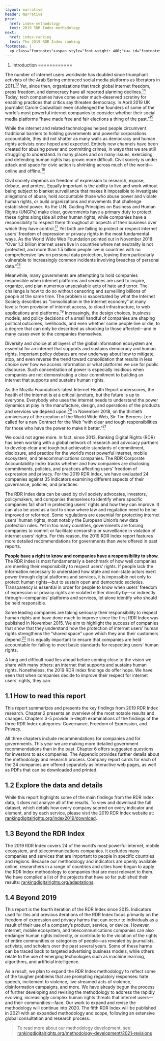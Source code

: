 ```yaml
---
layout: narrative
header: Narrative
prev:
  href: index-methodology
  text: 2019 RDR Index methodology
next:
  href: index-ranking
  text: The 2019 RDR Index ranking
footnotes: | 
  <p class="footnotes"><span style="font-weight: 400;"><a id="footnotes"></a>[13]</span> Catharine Smith, &ldquo;Egypt&rsquo;s Facebook Revolution: Wael Ghonim Thanks The Social Network,&rdquo; <em>Huffington Post</em>, February 11, 2011, <a href="http://www.huffpost.com/entry/egypt-facebook-revolution-wael-ghonim_n_822078">www.huffpost.com/entry/egypt-facebook-revolution-wael-ghonim_n_822078</a>&nbsp;</p><p class="footnotes"><span style="font-weight: 400;">[14]</span> See Freedom on the Net 2018, Freedom House, <a href="https://freedomhouse.org/report/freedom-net/freedom-net-2018" target="_blank" rel="noopener">freedomhouse.org/report/freedom-net/freedom-net-2018</a>, 2019 World Press Freedom Index, Reporters Without Borders, <a href="https://rsf.org/en/ranking" target="_blank" rel="noopener">rsf.org/en/ranking</a>, and the EIU Democracy Index, The Economist Intelligence Unit, <a href="http://www.eiu.com/topic/democracy-index" target="_blank" rel="noopener">www.eiu.com/topic/democracy-index</a></p><p class="footnotes"><span style="font-weight: 400;">[15]</span> Carole Cadwalladr, &ldquo;My TED talk: how I took on the tech titans in their lair,&rdquo; <em>The Guardian</em>, April 21, 2019, <a href="http://www.theguardian.com/uk-news/2019/apr/21/carole-cadwalladr-ted-tech-google-facebook-zuckerberg-silicon-valley" target="_blank" rel="noopener">www.theguardian.com/uk-news/2019/apr/21/carole-cadwalladr-ted-tech-google-facebook-zuckerberg-silicon-valley</a></p><p class="footnotes"><span style="font-weight: 400;">[16]</span> State of Civil Society Report 2019, CIVICUS, <a href="http://www.civicus.org/index.php/state-of-civil-society-report-2019" target="_blank" rel="noopener">www.civicus.org/index.php/state-of-civil-society-report-2019</a></p><p class="footnotes"><span style="font-weight: 400;">[17]</span> &ldquo;Guiding Principles on Business and Human Rights&rdquo; (United Nations, 2011), <a href="http://www.ohchr.org/documents/publications/GuidingprinciplesBusinesshr_eN.pdf" target="_blank" rel="noopener">www.ohchr.org/documents/publications/GuidingprinciplesBusinesshr_eN.pdf</a></p><p class="footnotes"><span style="font-weight: 400;">[18]</span> The Case for the Web report, World Wide Web Foundation, <a href="https://webfoundation.org/research/the-case-for-the-web/" target="_blank" rel="noopener">webfoundation.org/research/the-case-for-the-web/</a></p><p class="footnotes"><span style="font-weight: 400;">[19]</span> &ldquo;2019 Internet Society Global Internet Report: Consolidation in the Global Economy&rdquo; (Internet Society, 2019),<a href="https://future.internetsociety.org/2019/wp-content/uploads/sites/2/2019/04/InternetSociety-GlobalInternetReport-ConsolidationintheInternetEconomy.pdf" target="_blank" rel="noopener">future.internetsociety.org/2019/wp-content/uploads/sites/2/2019/04/InternetSociety-GlobalInternetReport-ConsolidationintheInternetEconomy.pdf</a></p><p class="footnotes"><span style="font-weight: 400;">[20]</span> Internet Health Report 2019, Mozilla Foundation, <a href="https://internethealthreport.org/2019/" target="_blank" rel="noopener">internethealthreport.org/2019</a></p><p class="footnotes"><span style="font-weight: 400;">[21]</span> Paul Sandle, &ldquo;Web creator Berners-Lee launches contract for better internet,&rdquo; <em>Reuters</em>, November 6, 2018, <a href="http://www.reuters.com/article/us-portugal-websummit-berners-lee/web-creator-berners-lee-launches-contract-for-better-internet-idUSKCN1NA2CX" target="_blank" rel="noopener">www.reuters.com/article/us-portugal-websummit-berners-lee/web-creator-berners-lee-launches-contract-for-better-internet-idUSKCN1NA2CX</a></p><p class="footnotes"><span style="font-weight: 400;">[22]</span> Bennett Freeman et al, &ldquo;New guidance for companies encourages action to support civic freedoms &amp; human rights defenders &amp; explores opportunities for engagement,&rdquo; Business &amp; Human Rights Resource Centre, August 29, 2018, <a href="http://www.business-humanrights.org/en/new-guidance-for-companies-encourages-action-to-support-civic-freedoms-human-rights-defenders-explores-opportunities-for-engagement" target="_blank" rel="noopener">www.business-humanrights.org/en/new-guidance-for-companies-encourages-action-to-support-civic-freedoms-human-rights-defenders-explores-opportunities-for-engagement</a></p>
---
```

1. Introduction
  ============
 
The number of internet users worldwide has doubled since triumphant activists of the Arab Spring embraced social media platforms as liberators in 2011.[<sup>13</sup>](#footnotes) Yet, since then, organizations that track global internet freedom, press freedom, and democracy have all reported alarming declines.[<sup>14</sup>](#footnotes) Today, tech companies have come under much-deserved scrutiny for enabling practices that critics say threaten democracy. In April 2019 UK journalist Carole Cadwalladr even challenged the founders of some of the world’s most powerful internet companies to consider whether their social media platforms “have made free and fair elections a thing of the past.”[<sup>15</sup>](#footnotes)

While the internet and related technologies helped people circumvent traditional barriers to holding governments and powerful corporations accountable, they did not shatter as many walls as democracy and human rights activists once hoped and expected. Entirely new channels have been created for abusing power and committing crimes, in ways that we are still struggling to understand. In many places and on many issues, exercising and defending human rights has grown more difficult. Civil society is under attack and space for civic action is shrinking across much of the world—online and offline.[<sup>16</sup>](#footnotes)

Civil society depends on freedom of expression to research, expose, debate, and protest. Equally important is the ability to live and work without being subject to blanket surveillance that makes it impossible to investigate allegations of abuse, hold accountable those who abuse power and violate human rights, or build organizations and movements that challenge established power. As the U.N. Guiding Principles on Business and Human Rights (UNGPs) make clear, governments have a primary duty to protect these rights alongside all other human rights, while companies have a responsibility to respect them throughout all aspects of their business over which they have control.[<sup>17</sup>](#footnotes) Yet both are failing to protect or respect internet users’ freedom of expression or privacy rights in the most fundamental ways. As the World Wide Web Foundation pointed out in November 2018: “Over 1.2 billion internet users live in countries where net neutrality is not protected, and more than 1.5 billion people live in countries with no comprehensive law on personal data protection, leaving them particularly vulnerable to increasingly common incidents involving breaches of personal data.”[<sup>18</sup>](#footnotes)

Meanwhile, many governments are attempting to hold companies responsible when internet platforms and services are used to inspire, organize, and plan numerous unspeakable acts of hate and terror. The challenge is how to do so without censoring and surveilling billions of people at the same time. The problem is exacerbated by what the Internet Society describes as “consolidation in the internet economy” at many levels: from provision of internet access, to cloud infrastructure, to web applications and platforms.[<sup>19</sup>](#footnotes) Increasingly, the design choices, business models, and policy decisions of a small handful of companies are shaping political outcomes, livelihoods, and even whether some people live or die, to a degree that can only be described as shocking to those affected—and in many cases even to the companies themselves.

Diversity and choice at all layers of the global information ecosystem are essential for an internet that supports and sustains democracy and human rights. Important policy debates are now underway about how to mitigate, stop, and even reverse the trend toward consolidation that results in less choice over how we access information or what platforms we use for public discourse. Such concentration of power is especially insidious when companies are not demonstrating a clear commitment to building an internet that supports and sustains human rights.

As the Mozilla Foundation’s latest Internet Health Report underscores, the health of the internet is at a critical juncture, but the future is up to everyone. Everybody who uses the internet needs to understand the power dynamics at play in the manufacture, design, and operations of the products and services we depend upon.[<sup>20</sup>](#footnotes) In November 2018, on the thirtieth anniversary of the creation of the World Wide Web, Sir Tim Berners-Lee called for a new Contract for the Web “with clear and tough responsibilities for those who have the power to make it better.”[<sup>21</sup>](#footnotes)

We could not agree more. In fact, since 2013, Ranking Digital Rights (RDR) has been working with a global network of research and advocacy partners to develop clear and tough but achievable standards of commitment, disclosure, and practice for the world’s most powerful internet, mobile ecosystem, and telecommunications companies. The RDR Corporate Accountability Index tracks whether and how companies are disclosing commitments, policies, and practices affecting users’ freedom of expression and privacy. For the 2019 RDR Index, we have evaluated 24 companies against 35 indicators examining different aspects of their governance, policies, and practices.

The RDR Index data can be used by civil society advocates, investors, policymakers, and companies themselves to identify where specific companies fall short in protecting users' rights and how they can improve. It can also be used as a tool to show where law and regulation need to be be improved or reformed. Some regulations are essential for protecting internet users’ human rights, most notably the European Union’s new data protection rules. Yet in too many countries, governments are forcing companies to commit or facilitate censorship or surveillance in violation of internet users’ rights. For this reason, the 2019 RDR Index report features more detailed recommendations for governments than were offered in past reports.

**People have a right to know and companies have a responsibility to show.** The RDR Index is most fundamentally a benchmark of how well companies are meeting their responsibility to respect users’ rights. If people lack the information necessary to understand how state and non-state actors exert power through digital platforms and services, it is impossible not only to protect human rights—but to sustain open and democratic societies. Transparency is essential in order for people to know when users’ freedom of expression or privacy rights are violated either directly by—or indirectly through—companies’ platforms and services, let alone identify who should be held responsible.

Some leading companies are taking seriously their responsibility to respect human rights and have done much to improve since the first RDR Index was published in November 2015. We aim to highlight the success of companies that show that they understand how the protection of internet users’ human rights strengthens the “shared space” upon which they and their customers depend.[<sup>22</sup>](#footnotes) It is equally important to ensure that companies are held accountable for failing to meet basic standards for respecting users’ human rights.

A long and difficult road lies ahead before coming close to the vision we share with many others: an internet that supports and sustains human rights. Nonetheless, the 2019 RDR Index findings do offer hope. We have seen that when companies decide to improve their respect for internet users’ rights, they can.

<a id="section-11"></a>1.1 How to read this report
--------------------------------------------------

This report summarizes and presents the key findings from 2019 RDR Index research. Chapter 2 presents an overview of the most notable results and changes. Chapters 3-5 provide in-depth examinations of the findings of the three RDR Index categories: Governance, Freedom of Expression, and Privacy.

All three chapters include recommendations for companies and for governments. This year we are making more detailed government recommendations than in the past. Chapter 6 offers suggested questions for investors to ask companies. The Appendix provides further details about the methodology and research process. Company report cards for each of the 24 companies are offered separately as interactive web pages, as well as PDFs that can be downloaded and printed.

<a id="section-12"></a>1.2 Explore the data and details
-------------------------------------------------------

While this report highlights some of the main findings from the RDR Index data, it does not analyze all of the results. To view and download the full dataset, which details how every company scored on every indicator and element, and by each service, please visit the 2019 RDR Index website at: [rankingdigitalrights.org/index2019/download](/index2019/download).

<a id="section-13"></a>1.3 Beyond the RDR Index
-----------------------------------------------

The 2019 RDR Index covers 24 of the world’s most powerful internet, mobile ecosystem, and telecommunications companies. It excludes many companies and services that are important to people in specific countries and regions. Because our methodology and indicators are openly available online, researchers in a range of countries and cities have begun to apply the RDR Index methodology to companies that are most relevant to them. We have compiled a list of the projects that have so far published their results: [rankingdigitalrights.org/adaptations](/adaptations).

<a id="section-14"></a>1.4 Beyond 2019
--------------------------------------

This report is the fourth iteration of the RDR Index since 2015. Indicators used for this and previous iterations of the RDR Index focus primarily on the freedom of expression and privacy harms that can occur to individuals as a result of their use of a company’s product, service, or device. However, internet, mobile ecosystem, and telecommunications companies can also endanger human rights indirectly, or contribute to the violation of the rights of entire communities or categories of people—as revealed by journalists, activists, and scholars over the past several years. Some of these harms can be traced back to targeted advertising business models, while others relate to the use of emerging technologies such as machine learning, algorithms, and artificial intelligence.

As a result, we plan to expand the RDR Index methodology to reflect some of the tougher problems that are prompting regulatory responses: hate speech, incitement to violence, live streamed acts of violence, disinformation campaigns, and more. We have already begun the process of further developing and revising the methodology to address the rapidly evolving, increasingly complex human rights threats that internet users—and their communities—face. Our work to expand and revise the methodology will continue into 2020. The fifth RDR Index will be published in 2021 with an expanded methodology and scope, following an extensive global consultation and research process.

> To read more about our methodology development, see: [rankingdigitalrights.org/methodology-development/2021-revisions](/methodology-development/2021-revisions)